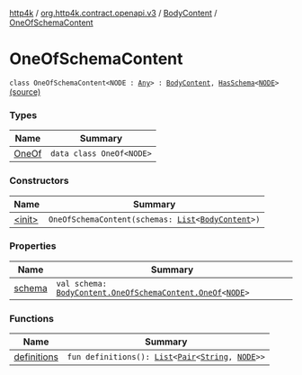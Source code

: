 [http4k](../../../index.md) / [org.http4k.contract.openapi.v3](../../index.md) / [BodyContent](../index.md) / [OneOfSchemaContent](./index.md)

# OneOfSchemaContent

`class OneOfSchemaContent<NODE : `[`Any`](https://kotlinlang.org/api/latest/jvm/stdlib/kotlin/-any/index.html)`> : `[`BodyContent`](../index.md)`, `[`HasSchema`](../../-has-schema/index.md)`<`[`NODE`](index.md#NODE)`>` [(source)](https://github.com/http4k/http4k/blob/master/http4k-contract/src/main/kotlin/org/http4k/contract/openapi/v3/model.kt#L76)

### Types

| Name | Summary |
|---|---|
| [OneOf](-one-of/index.md) | `data class OneOf<NODE>` |

### Constructors

| Name | Summary |
|---|---|
| [&lt;init&gt;](-init-.md) | `OneOfSchemaContent(schemas: `[`List`](https://kotlinlang.org/api/latest/jvm/stdlib/kotlin.collections/-list/index.html)`<`[`BodyContent`](../index.md)`>)` |

### Properties

| Name | Summary |
|---|---|
| [schema](schema.md) | `val schema: `[`BodyContent.OneOfSchemaContent.OneOf`](-one-of/index.md)`<`[`NODE`](index.md#NODE)`>` |

### Functions

| Name | Summary |
|---|---|
| [definitions](definitions.md) | `fun definitions(): `[`List`](https://kotlinlang.org/api/latest/jvm/stdlib/kotlin.collections/-list/index.html)`<`[`Pair`](https://kotlinlang.org/api/latest/jvm/stdlib/kotlin/-pair/index.html)`<`[`String`](https://kotlinlang.org/api/latest/jvm/stdlib/kotlin/-string/index.html)`, `[`NODE`](index.md#NODE)`>>` |
